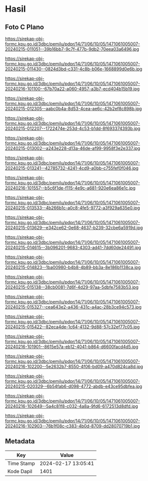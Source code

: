# Hasil

## Foto C Plano

https://sirekap-obj-formc.kpu.go.id/3dbc/pemilu/pdpr/14/71/06/10/05/1471061005007-20240215-011051--39b16bb7-9c7f-477b-9db2-70eea03a6496.jpg

https://sirekap-obj-formc.kpu.go.id/3dbc/pemilu/pdpr/14/71/06/10/05/1471061005007-20240215-011430--0824d3bd-c331-4c8b-b06e-1668899d0e6b.jpg

https://sirekap-obj-formc.kpu.go.id/3dbc/pemilu/pdpr/14/71/06/10/05/1471061005007-20240216-101100--67b70a22-a060-4957-a3b7-ecd404b15b19.jpg

https://sirekap-obj-formc.kpu.go.id/3dbc/pemilu/pdpr/14/71/06/10/05/1471061005007-20240215-012305--aabc0b4a-8d53-4cea-ae6c-42b2ef8c898b.jpg

https://sirekap-obj-formc.kpu.go.id/3dbc/pemilu/pdpr/14/71/06/10/05/1471061005007-20240215-012207--1722474e-253d-4c53-b1dd-8f693374393b.jpg

https://sirekap-obj-formc.kpu.go.id/3dbc/pemilu/pdpr/14/71/06/10/05/1471061005007-20240215-013002--a243e228-d13a-46de-af99-9958f3e2e337.jpg

https://sirekap-obj-formc.kpu.go.id/3dbc/pemilu/pdpr/14/71/06/10/05/1471061005007-20240215-013241--42785732-4241-4cd9-a0bb-c755fef0f046.jpg

https://sirekap-obj-formc.kpu.go.id/3dbc/pemilu/pdpr/14/71/06/10/05/1471061005007-20240216-101557--b5c6f1de-f115-4e9c-a681-920e6ea86e1c.jpg

https://sirekap-obj-formc.kpu.go.id/3dbc/pemilu/pdpr/14/71/06/10/05/1471061005007-20240215-013533--4b266b1c-a0c8-4fe5-9772-a3f929a635e0.jpg

https://sirekap-obj-formc.kpu.go.id/3dbc/pemilu/pdpr/14/71/06/10/05/1471061005007-20240215-013629--e342ce62-0e68-4637-b239-32cbe6a5919d.jpg

https://sirekap-obj-formc.kpu.go.id/3dbc/pemilu/pdpr/14/71/06/10/05/1471061005007-20240215-014615--3b096201-9683-4303-ad41-7dd60de24491.jpg

https://sirekap-obj-formc.kpu.go.id/3dbc/pemilu/pdpr/14/71/06/10/05/1471061005007-20240215-014823--1ba00980-b4b8-4b89-bb3a-8e186b1138ca.jpg

https://sirekap-obj-formc.kpu.go.id/3dbc/pemilu/pdpr/14/71/06/10/05/1471061005007-20240215-015138--38cb0081-7d6f-4d29-97aa-5dbfe7583b53.jpg

https://sirekap-obj-formc.kpu.go.id/3dbc/pemilu/pdpr/14/71/06/10/05/1471061005007-20240215-015327--cea643e2-a436-431c-a4ac-28b3ce94c573.jpg

https://sirekap-obj-formc.kpu.go.id/3dbc/pemilu/pdpr/14/71/06/10/05/1471061005007-20240215-015422--82eca4de-1c64-4132-9d88-57c32ef77c05.jpg

https://sirekap-obj-formc.kpu.go.id/3dbc/pemilu/pdpr/14/71/06/10/05/1471061005007-20240216-101901--8615e57a-eb12-4041-b864-d6600facd4d5.jpg

https://sirekap-obj-formc.kpu.go.id/3dbc/pemilu/pdpr/14/71/06/10/05/1471061005007-20240216-102200--5e2632b7-8550-4f06-bd09-a470d824ca8d.jpg

https://sirekap-obj-formc.kpu.go.id/3dbc/pemilu/pdpr/14/71/06/10/05/1471061005007-20240215-020329--6b54fab6-d098-4772-abdb-e43ce95dbfea.jpg

https://sirekap-obj-formc.kpu.go.id/3dbc/pemilu/pdpr/14/71/06/10/05/1471061005007-20240216-102649--5a4c81f8-c032-4a8a-9fd6-6172513d8dfd.jpg

https://sirekap-obj-formc.kpu.go.id/3dbc/pemilu/pdpr/14/71/06/10/05/1471061005007-20240216-102903--76b1f08c-c383-4b0d-8709-dd28070719b1.jpg


## Metadata

| Key        | Value               |
| ---------- | ------------------- |
| Time Stamp | 2024-02-17 13:05:41 |
| Kode Dapil | 1401                |



